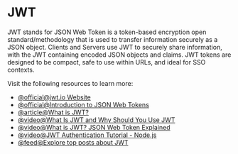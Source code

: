 # JWT

JWT stands for JSON Web Token is a token-based encryption open standard/methodology that is used to transfer information securely as a JSON object. Clients and Servers use JWT to securely share information, with the JWT containing encoded JSON objects and claims. JWT tokens are designed to be compact, safe to use within URLs, and ideal for SSO contexts.

Visit the following resources to learn more:

- [@official@jwt.io Website](https://jwt.io/)
- [@official@Introduction to JSON Web Tokens](https://jwt.io/introduction)
- [@article@What is JWT?](https://www.akana.com/blog/what-is-jwt)
- [@video@What Is JWT and Why Should You Use JWT](https://www.youtube.com/watch?v=7Q17ubqLfaM)
- [@video@What is JWT? JSON Web Token Explained](https://www.youtube.com/watch?v=926mknSW9Lo)
- [@video@JWT Authentication Tutorial - Node.js](https://www.youtube.com/watch?v=mbsmsi7l3r4)
- [@feed@Explore top posts about JWT](https://app.daily.dev/tags/jwt?ref=roadmapsh)
